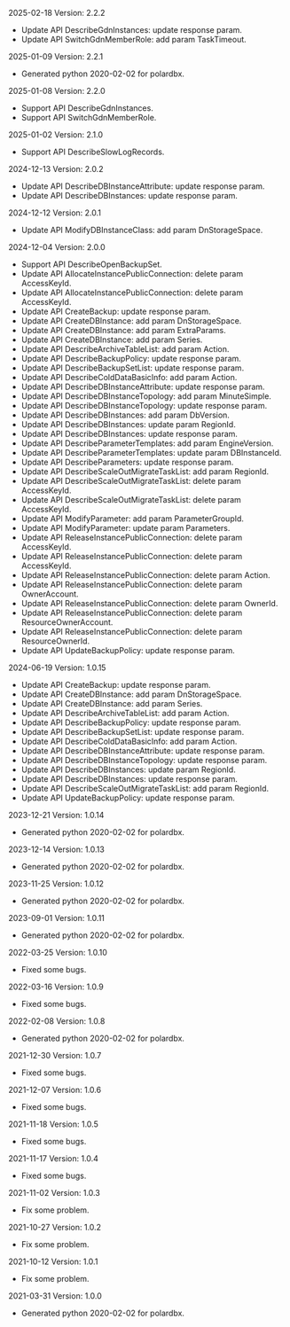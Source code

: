 2025-02-18 Version: 2.2.2
- Update API DescribeGdnInstances: update response param.
- Update API SwitchGdnMemberRole: add param TaskTimeout.


2025-01-09 Version: 2.2.1
- Generated python 2020-02-02 for polardbx.

2025-01-08 Version: 2.2.0
- Support API DescribeGdnInstances.
- Support API SwitchGdnMemberRole.


2025-01-02 Version: 2.1.0
- Support API DescribeSlowLogRecords.


2024-12-13 Version: 2.0.2
- Update API DescribeDBInstanceAttribute: update response param.
- Update API DescribeDBInstances: update response param.


2024-12-12 Version: 2.0.1
- Update API ModifyDBInstanceClass: add param DnStorageSpace.


2024-12-04 Version: 2.0.0
- Support API DescribeOpenBackupSet.
- Update API AllocateInstancePublicConnection: delete param AccessKeyId.
- Update API AllocateInstancePublicConnection: delete param AccessKeyId.
- Update API CreateBackup: update response param.
- Update API CreateDBInstance: add param DnStorageSpace.
- Update API CreateDBInstance: add param ExtraParams.
- Update API CreateDBInstance: add param Series.
- Update API DescribeArchiveTableList: add param Action.
- Update API DescribeBackupPolicy: update response param.
- Update API DescribeBackupSetList: update response param.
- Update API DescribeColdDataBasicInfo: add param Action.
- Update API DescribeDBInstanceAttribute: update response param.
- Update API DescribeDBInstanceTopology: add param MinuteSimple.
- Update API DescribeDBInstanceTopology: update response param.
- Update API DescribeDBInstances: add param DbVersion.
- Update API DescribeDBInstances: update param RegionId.
- Update API DescribeDBInstances: update response param.
- Update API DescribeParameterTemplates: add param EngineVersion.
- Update API DescribeParameterTemplates: update param DBInstanceId.
- Update API DescribeParameters: update response param.
- Update API DescribeScaleOutMigrateTaskList: add param RegionId.
- Update API DescribeScaleOutMigrateTaskList: delete param AccessKeyId.
- Update API DescribeScaleOutMigrateTaskList: delete param AccessKeyId.
- Update API ModifyParameter: add param ParameterGroupId.
- Update API ModifyParameter: update param Parameters.
- Update API ReleaseInstancePublicConnection: delete param AccessKeyId.
- Update API ReleaseInstancePublicConnection: delete param AccessKeyId.
- Update API ReleaseInstancePublicConnection: delete param Action.
- Update API ReleaseInstancePublicConnection: delete param OwnerAccount.
- Update API ReleaseInstancePublicConnection: delete param OwnerId.
- Update API ReleaseInstancePublicConnection: delete param ResourceOwnerAccount.
- Update API ReleaseInstancePublicConnection: delete param ResourceOwnerId.
- Update API UpdateBackupPolicy: update response param.


2024-06-19 Version: 1.0.15
- Update API CreateBackup: update response param.
- Update API CreateDBInstance: add param DnStorageSpace.
- Update API CreateDBInstance: add param Series.
- Update API DescribeArchiveTableList: add param Action.
- Update API DescribeBackupPolicy: update response param.
- Update API DescribeBackupSetList: update response param.
- Update API DescribeColdDataBasicInfo: add param Action.
- Update API DescribeDBInstanceAttribute: update response param.
- Update API DescribeDBInstanceTopology: update response param.
- Update API DescribeDBInstances: update param RegionId.
- Update API DescribeDBInstances: update response param.
- Update API DescribeScaleOutMigrateTaskList: add param RegionId.
- Update API UpdateBackupPolicy: update response param.


2023-12-21 Version: 1.0.14
- Generated python 2020-02-02 for polardbx.

2023-12-14 Version: 1.0.13
- Generated python 2020-02-02 for polardbx.

2023-11-25 Version: 1.0.12
- Generated python 2020-02-02 for polardbx.

2023-09-01 Version: 1.0.11
- Generated python 2020-02-02 for polardbx.

2022-03-25 Version: 1.0.10
- Fixed some bugs.

2022-03-16 Version: 1.0.9
- Fixed some bugs.

2022-02-08 Version: 1.0.8
- Generated python 2020-02-02 for polardbx.

2021-12-30 Version: 1.0.7
- Fixed some bugs.

2021-12-07 Version: 1.0.6
- Fixed some bugs.

2021-11-18 Version: 1.0.5
- Fixed some bugs.

2021-11-17 Version: 1.0.4
- Fixed some bugs.

2021-11-02 Version: 1.0.3
- Fix some problem.

2021-10-27 Version: 1.0.2
- Fix some problem.

2021-10-12 Version: 1.0.1
- Fix some problem.

2021-03-31 Version: 1.0.0
- Generated python 2020-02-02 for polardbx.


